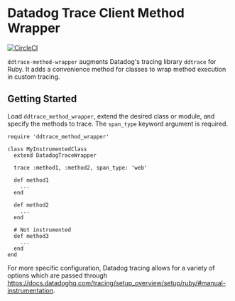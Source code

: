 # Datadog Trace Client Method Wrapper

[![CircleCI](https://circleci.com/gh/brandfolder/ddtrace-rb-method-wrapper/tree/master.svg?style=svg)](https://circleci.com/gh/brandfolder/ddtrace-rb-method-wrapper/tree/master)

``ddtrace-method-wrapper`` augments Datadog's tracing library `ddtrace` for Ruby.
It adds a convenience method for classes to wrap method execution in custom tracing.

## Getting Started

Load ``ddtrace_method_wrapper``, extend the desired class or module, and specify the methods to trace.
The ``span_type`` keyword argument is required.

```
require 'ddtrace_method_wrapper'

class MyInstrumentedClass
  extend DatadogTraceWrapper

  trace :method1, :method2, span_type: 'web'

  def method1
    ...
  end

  def method2
    ...
  end

  # Not instrumented
  def method3
    ...
  end
end
```


For more specific configuration, Datadog tracing allows for a variety of options which are passed through
https://docs.datadoghq.com/tracing/setup_overview/setup/ruby/#manual-instrumentation.
